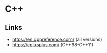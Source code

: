 # C++

## Links
- https://en.cppreference.com/ (all versions)
- https://cplusplus.com/ (C++98-C++11)
